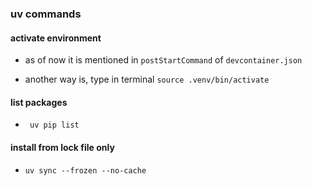### uv commands

#### activate environment

- as of now it is mentioned in `postStartCommand` of `devcontainer.json`

- another way is, type in terminal `source .venv/bin/activate`

#### list packages

- ` uv pip list`

#### install from lock file only

- `uv sync --frozen --no-cache`
